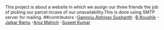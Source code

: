 This project is about a website in which we assign our three friends the job of picking our parcel incase of our unavailability.This is done using SMTP server for mailing.
##contributors
-[Gannoju Abhinav Sushanth](https://github.com/abhinavgannoju)
-[B Koushik](https://github.com/koushik1974)
-[Jaikar Ramu](https://github.com/viperxjaikar)
-[Anuj Mahich](https://github.com/0oAnuj)
-[Suseel Kumar](https://github.com/SuseelKumarG)

